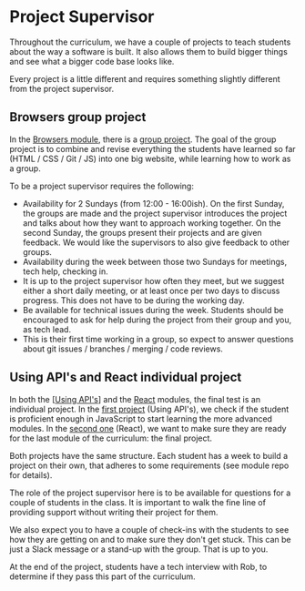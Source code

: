 # Project Supervisor
Throughout the curriculum, we have a couple of projects to teach students about the way a software is built. It also allows them to build bigger things and see what a bigger code base looks like.

Every project is a little different and requires something slightly different from the project supervisor.

## Browsers group project
In the [Browsers module](https://github.com/HackYourFuture/Browsers), there is a [group project](https://github.com/HackYourFuture/Browsers/blob/main/PROJECT.md). The goal of the group project is to combine and revise everything the students have learned so far (HTML / CSS / Git / JS) into one big website, while learning how to work as a group.

To be a project supervisor requires the following:
- Availability for 2 Sundays (from 12:00 - 16:00ish). On the first Sunday, the groups are made and the project supervisor introduces the project and talks about how they want to approach working together. On the second Sunday, the groups present their projects and are given feedback. We would like the supervisors to also give feedback to other groups.
- Availability during the week between those two Sundays for meetings, tech help, checking in.
- It is up to the project supervisor how often they meet, but we suggest either a short daily meeting, or at least once per two days to discuss progress. This does not have to be during the working day.
- Be available for technical issues during the week. Students should be encouraged to ask for help during the project from their group and you, as tech lead.
- This is their first time working in a group, so expect to answer questions about git issues / branches / merging / code reviews.

## Using API's and React individual project
In both the [[Using API's](https://github.com/HackYourFuture/UsingAPIs)] and the [React](https://github.com/HackYourFuture/React/blob/master/week4/README.md) modules, the final test is an individual project. In the [first project](https://github.com/HackYourFuture/UsingAPIs/blob/main/Week3/README.md) (Using API's), we check if the student is proficient enough in JavaScript to start learning the more advanced modules. In the [second one](https://github.com/HackYourFuture/React/blob/master/week4/README.md) (React), we want to make sure they are ready for the last module of the curriculum: the final project.

Both projects have the same structure. Each student has a week to build a project on their own, that adheres to some requirements (see module repo for details).

The role of the project supervisor here is to be available for questions for a couple of students in the class. It is important to walk the fine line of providing support without writing their project for them. 

We also expect you to have a couple of check-ins with the students to see how they are getting on and to make sure they don't get stuck. This can be just a Slack message or a stand-up with the group. That is up to you.

At the end of the project, students have a tech interview with Rob, to determine if they pass this part of the curriculum. 
